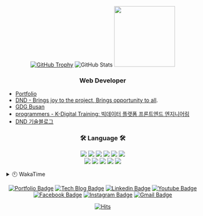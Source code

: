 <div align=center>
  
[![GitHub Trophy]](https://github.com/ryo-ma/github-profile-trophy "GitHub Profile Trophy")
![GitHub Stats] <img src="https://raw.github.com/sgd122/sgd122/master/img/logo/prgrms.png" height=159>
<!--  [![GitHub Stats] ![Top Languages]](https://github.com/anuraghazra/github-readme-stats "GitHub Readme Stats") -->

</div>

<h3 align="center">Web Developer</h3>

- [Portfolio](https://www.rocketpunch.com/@sgd0947)
- [DND - Brings joy to the project, Brings opportunity to all](https://dnd.ac/).
- [GDG Busan](https://gdg.community.dev/gdg-busan/)
- [programmers - K-Digital Training: 빅데이터 플랫폼 프론트엔드 엔지니어링](https://programmers.co.kr/learn/courses/12175)
- [DND 기술블로그](https://blog.dnd.ac)

<h3 align="center">🛠 Language 🛠</h3>

<p align="center">
  <img src="https://img.shields.io/badge/javascript-%23323330.svg?style=flat-square&logo=javascript&logoColor=%23F7DF1E">
  <img src="https://img.shields.io/badge/react-%2320232a.svg?style=flat-square&logo=react&logoColor=%2361DAFB">
  <img src="https://img.shields.io/badge/react_native-%2320232a.svg?style=flat-square&logo=react&logoColor=%2361DAFB">
  <img src="https://img.shields.io/badge/django-%23092E20.svg?style=flat-square&logo=django&logoColor=white">
  <img src="https://img.shields.io/badge/vuejs-%2335495e.svg?style=flat-square&logo=vuedotjs&logoColor=%234FC08D">
  <img src="https://img.shields.io/badge/VisualStudioCode-0078d7.svg?style=flat-square&logo=visual-studio-code&logoColor=white">
  <br/>
  <img src="https://img.shields.io/badge/-GraphQL-E10098?style=flat-square&logo=graphql">
  <img src="https://img.shields.io/badge/mysql-%2300f.svg?style=flat-square&logo=mysql&logoColor=white">
  <img src="https://img.shields.io/badge/oracle-%23F00000.svg?style=flat-square&logo=oracle&logoColor=white">
  <img src="https://img.shields.io/badge/Microsoft%20SQL%20Sever-CC2927?style=flat-square&logo=microsoft%20sql%20server&logoColor=white">
  <img src="https://img.shields.io/badge/docker-%230db7ed.svg?style=flat-square&logo=docker&logoColor=white">
</p>

<details>
  <summary>🕙 WakaTime</summary>

<!--START_SECTION:waka-->

![Lines of code](https://img.shields.io/badge/From%20Hello%20World%20I%27ve%20Written-1.3%20million%20lines%20of%20code-blue)

**I'm an Early 🐤**

```text
🌞 Morning    249 commits    █████░░░░░░░░░░░░░░░░░░░░   21.01%
🌆 Daytime    686 commits    ██████████████░░░░░░░░░░░   57.89%
🌃 Evening    250 commits    █████░░░░░░░░░░░░░░░░░░░░   21.1%
🌙 Night      0 commits      ░░░░░░░░░░░░░░░░░░░░░░░░░   0.0%

```

📅 **I'm Most Productive on Wednesday**

```text
Monday       170 commits    ███░░░░░░░░░░░░░░░░░░░░░░   14.35%
Tuesday      141 commits    ███░░░░░░░░░░░░░░░░░░░░░░   11.9%
Wednesday    230 commits    ████░░░░░░░░░░░░░░░░░░░░░   19.41%
Thursday     203 commits    ████░░░░░░░░░░░░░░░░░░░░░   17.13%
Friday       228 commits    ████░░░░░░░░░░░░░░░░░░░░░   19.24%
Saturday     113 commits    ██░░░░░░░░░░░░░░░░░░░░░░░   9.54%
Sunday       100 commits    ██░░░░░░░░░░░░░░░░░░░░░░░   8.44%

```

📊 **This Week I Spent My Time On**

```text
⌚︎ Time Zone: Asia/Seoul

💬 Programming Languages:
JavaScript               4 hrs 47 mins       █████████████████████░░░░   84.65%
Markdown                 46 mins             ███░░░░░░░░░░░░░░░░░░░░░░   13.71%
HTML                     5 mins              ░░░░░░░░░░░░░░░░░░░░░░░░░   1.52%
CSS                      0 secs              ░░░░░░░░░░░░░░░░░░░░░░░░░   0.06%
Python                   0 secs              ░░░░░░░░░░░░░░░░░░░░░░░░░   0.06%

🔥 Editors:
VS Code                  5 hrs 39 mins       █████████████████████████   100.0%

💻 Operating System:
Mac                      5 hrs 29 mins       ████████████████████████░   96.91%
Windows                  10 mins             ░░░░░░░░░░░░░░░░░░░░░░░░░   3.09%

```

**I Mostly Code in JavaScript**

```text
JavaScript               17 repos            █████████████░░░░░░░░░░░░   54.84%
Python                   5 repos             ████░░░░░░░░░░░░░░░░░░░░░   16.13%
TypeScript               3 repos             ██░░░░░░░░░░░░░░░░░░░░░░░   9.68%
PHP                      2 repos             █░░░░░░░░░░░░░░░░░░░░░░░░   6.45%
SCSS                     1 repo              ░░░░░░░░░░░░░░░░░░░░░░░░░   3.23%

```

Last Updated on 01/09/2021

<!--END_SECTION:waka-->
</details>

<div align=center>

[![Portfolio Badge](http://img.shields.io/badge/-Portfolio-black?style=flat-square&logo=github&link=http://sgd122.github.io/)](http://sgd122.github.io/)
[![Tech Blog Badge](http://img.shields.io/badge/-Tech%20blog-black?style=flat-square&logo=github&link=http://dndacademy.github.io/)](http://dndacademy.github.io/)
[![Linkedin Badge](https://img.shields.io/badge/-LinkedIn-blue?style=flat-square&logo=Linkedin&logoColor=white&link=https://linkedin.com/company/dndacademy)](https://linkedin.com/company/dndacademy)
[![Youtube Badge](https://img.shields.io/badge/Youtube-ff0000?style=flat-square&logo=youtube&link=https://www.youtube.com/channel/UCLzVjG8j1m4X8TSpMF-x5yw)](https://www.youtube.com/channel/UCLzVjG8j1m4X8TSpMF-x5yw)
[![Facebook Badge](https://img.shields.io/badge/-Facebook-1877f2?style=flat-square&logo=facebook&logoColor=white&link=https://www.facebook.com/DNDACADEMY)](https://www.facebook.com/DNDACADEMY)
[![Instagram Badge](https://img.shields.io/badge/-Instagram-dd2a7b?style=flat-square&logo=instagram&logoColor=white&link=https://www.instagram.com/seong_dev/)](https://www.instagram.com/seong_dev/)
[![Gmail Badge](https://img.shields.io/badge/-Gmail-d14836?style=flat-square&logo=Gmail&logoColor=white&link=mailto:sgd0947@gmail.com)](mailto:sgd0947@gmail.com)

</div>

<div align=center>
  
  [![Hits](https://hits.seeyoufarm.com/api/count/incr/badge.svg?url=https%3A%2F%2Fgithub.com%2Fsgd122%2Fhit-counter&count_bg=%2379C83D&title_bg=%23555555&icon=&icon_color=%23E7E7E7&title=hits&edge_flat=false)](https://hits.seeyoufarm.com)
  
</div>

<!-- ===================== TAG ===================== -->

<!-- user status -->

[github stats]: https://github-readme-stats.vercel.app/api?username=sgd122&title_color=5f4b8b&text_color=f0eee9&icon_color=00abc0&bg_color=212121&hide_border=true&hide_title=true&theme=&show_icons=true&include_all_commits=true&count_private=true&line_height=24
[top languages]: https://github-readme-stats.vercel.app/api/top-langs?username=sgd122&title_color=5f4b8b&text_color=f0eee9&icon_color=00abc0&bg_color=212121&hide_border=true&hide_title=true&layout=compact&langs_count=8&hide=html,css,tex
[github trophy]: https://github-profile-trophy.vercel.app/?username=sgd122&theme=juicyfresh&column=7&row=1&no-frame=true

<!-- badge -->

[blog]: https://img.shields.io/badge/Blogger-FF5722?style=for-the-badge&logo=blogger&logoColor=white
